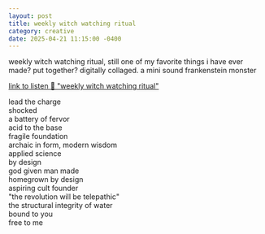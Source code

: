 ```yaml
---
layout: post
title: weekly witch watching ritual
category: creative
date: 2025-04-21 11:15:00 -0400
---
```


weekly witch watching ritual, still one of my favorite things i have ever made? put together? digitally collaged. a mini sound frankenstein monster

[link to listen 💽 "weekly witch watching ritual"](https://soundcloud.com/sli-songs/weekly-witch-watching-ritual-pt3)

lead the charge  
shocked  
a battery of fervor  
acid to the base  
fragile foundation  
archaic in form, modern wisdom  
applied science  
by design  
god given man made  
homegrown by design  
aspiring cult founder  
"the revolution will be telepathic"  
the structural integrity of water  
bound to you  
free to me